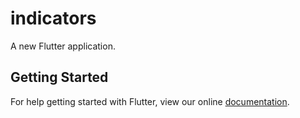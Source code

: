 # indicators

A new Flutter application.

## Getting Started

For help getting started with Flutter, view our online
[documentation](https://flutter.io/).
